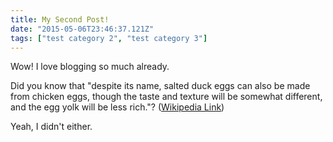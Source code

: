 ```yaml
---
title: My Second Post!
date: "2015-05-06T23:46:37.121Z"
tags: ["test category 2", "test category 3"]
---
```


Wow! I love blogging so much already.

Did you know that "despite its name, salted duck eggs can also be made from
chicken eggs, though the taste and texture will be somewhat different, and the
egg yolk will be less rich."?
([Wikipedia Link](http://en.wikipedia.org/wiki/Salted_duck_egg))

Yeah, I didn't either.
